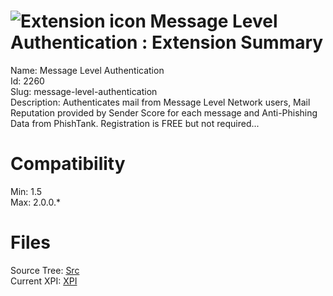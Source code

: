 # ![Extension icon](https://addons.thunderbird.net/user-media/addon_icons/2/2260-64.png?modified=1275585014) Message Level Authentication : Extension Summary

Name: Message Level Authentication  
Id: 2260  
Slug: message-level-authentication  
Description: Authenticates mail from Message Level Network users, Mail Reputation provided by Sender Score for each message and Anti-Phishing Data from PhishTank. Registration is FREE but not required...
  

# Compatibility
Min: 1.5  
Max: 2.0.0.*  

# Files

Source Tree: [Src](C:/Dev/Thunderbird/ThunderKdB/xall/xOther/2260-message-level-authentication/src)  
Current XPI: [XPI](C:/Dev/Thunderbird/ThunderKdB/xall/xOther/2260-message-level-authentication/xpi)  



